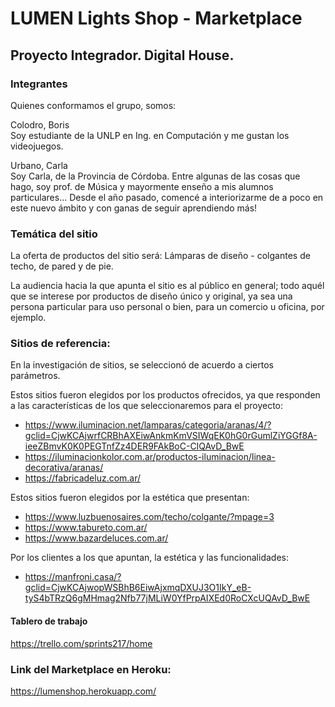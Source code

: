 # LUMEN Lights Shop - Marketplace
## Proyecto Integrador. Digital House.

### Integrantes 
Quienes conformamos el grupo, somos:

Colodro, Boris  
Soy estudiante de la UNLP en Ing. en Computación y me gustan los videojuegos.
  
  
Urbano, Carla  
Soy Carla, de la Provincia de Córdoba. Entre algunas de las cosas que hago, soy prof. de Música y mayormente enseño a mis alumnos particulares... Desde el año pasado, comencé a interiorizarme de a poco en este nuevo ámbito y con ganas de seguir aprendiendo más!

### Temática del sitio
La oferta de productos del sitio será: 
Lámparas de diseño - colgantes de techo, de pared y de pie.

La audiencia hacia la que apunta el sitio es al público en general; todo aquél que se interese por productos de diseño único y original, ya sea una persona particular para uso personal o bien, para un comercio u oficina, por ejemplo.


### Sitios de referencia: 
En la investigación de sitios, se seleccionó de acuerdo a ciertos parámetros.

Estos sitios fueron elegidos por los productos ofrecidos, ya que responden a las características de los que seleccionaremos para el proyecto: 
- https://www.iluminacion.net/lamparas/categoria/aranas/4/?gclid=CjwKCAjwrfCRBhAXEiwAnkmKmVSIWqEK0hG0rGumlZiYGGf8A-ieeZBmvK0K0PEGTnfZz4DER9FAkBoC-CIQAvD_BwE
- https://iluminacionkolor.com.ar/productos-iluminacion/linea-decorativa/aranas/ 
- https://fabricadeluz.com.ar/

Estos sitios fueron elegidos por la estética que presentan: 
- https://www.luzbuenosaires.com/techo/colgante/?mpage=3
- https://www.tabureto.com.ar/
- https://www.bazardeluces.com.ar/ 

Por los clientes a los que apuntan, la estética y las funcionalidades:
- https://manfroni.casa/?gclid=CjwKCAjwopWSBhB6EiwAjxmqDXUJ3O1IkY_eB-tyS4bTRzQ6gMHmag2Nfb77jMLiW0YfPrpAIXEd0RoCXcUQAvD_BwE 


#### Tablero de trabajo
https://trello.com/sprints217/home  
  
### Link del Marketplace en Heroku:  
https://lumenshop.herokuapp.com/  
